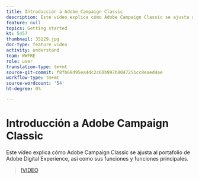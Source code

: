 ```yaml
---
title: Introducción a Adobe Campaign Classic
description: Este vídeo explica cómo Adobe Campaign Classic se ajusta al portafolio de Adobe Digital Experience, así como sus funciones y funciones principales.
feature: null
topics: Getting started
kt: 5457
thumbnail: 35129.jpg
doc-type: feature video
activity: understand
team: WWFRE
role: user
translation-type: tm+mt
source-git-commit: f8fb68d95ea4dc2c60b997b8047251cc8eaed4ae
workflow-type: tm+mt
source-wordcount: '54'
ht-degree: 0%

---
```



# Introducción a Adobe Campaign Classic

Este vídeo explica cómo Adobe Campaign Classic se ajusta al portafolio de Adobe Digital Experience, así como sus funciones y funciones principales.

>[!VIDEO](https://video.tv.adobe.com/v/35129?quality=12)
